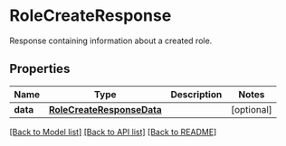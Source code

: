 # RoleCreateResponse

Response containing information about a created role.
## Properties
Name | Type | Description | Notes
------------ | ------------- | ------------- | -------------
**data** | [**RoleCreateResponseData**](RoleCreateResponseData.md) |  | [optional] 

[[Back to Model list]](README.md#documentation-for-models) [[Back to API list]](README.md#documentation-for-api-endpoints) [[Back to README]](README.md)


